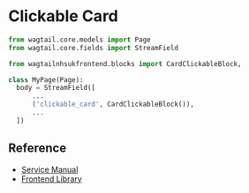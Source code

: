
# Clickable Card 
 

```py
from wagtail.core.models import Page
from wagtail.core.fields import StreamField

from wagtailnhsukfrontend.blocks import CardClickableBlock,

class MyPage(Page):
  body = StreamField([
      ...
      ('clickable_card', CardClickableBlock()),
      ...
  ])
```

## Reference

* [Service Manual](https://service-manual.nhs.uk/design-system/components/card#clickable-card)
* [Frontend Library](https://github.com/nhsuk/nhsuk-frontend/tree/master/packages/components/card#clickable-card)